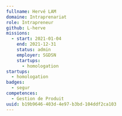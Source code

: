 ```yaml
---
fullname: Hervé LAM
domaine: Intraprenariat
role: Intrapreneur
github: L-herve
missions:
  - start: 2021-01-04
    end: 2021-12-31
    status: admin
    employer: SGDSN
    startups:
      - homologation
startups:
  - homologation
badges:
  - segur
competences:
  - Gestion de Produit
uuid: b19b9646-403d-4e97-b3bd-104ddf2ca103
---
```

